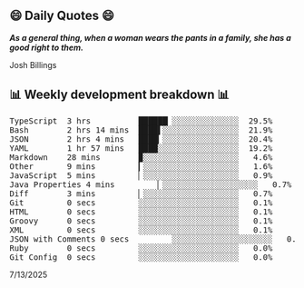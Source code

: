 ## 😄 Daily Quotes 😄

_**As a general thing, when a woman wears the pants in a family, she has a good right to them.**_

Josh Billings



## 📊 Weekly development breakdown 📊

<pre>TypeScript  3 hrs          ██████▏░░░░░░░░░░░░░░  29.5%
Bash        2 hrs 14 mins  ████▌░░░░░░░░░░░░░░░░  21.9%
JSON        2 hrs 4 mins   ████▎░░░░░░░░░░░░░░░░  20.4%
YAML        1 hr 57 mins   ████░░░░░░░░░░░░░░░░░  19.2%
Markdown    28 mins        ▉░░░░░░░░░░░░░░░░░░░░   4.6%
Other       9 mins         ▎░░░░░░░░░░░░░░░░░░░░   1.6%
JavaScript  5 mins         ▏░░░░░░░░░░░░░░░░░░░░   0.9%
Java Properties 4 mins         ▏░░░░░░░░░░░░░░░░░░░░   0.7%
Diff        3 mins         ▏░░░░░░░░░░░░░░░░░░░░   0.7%
Git         0 secs         ░░░░░░░░░░░░░░░░░░░░░   0.1%
HTML        0 secs         ░░░░░░░░░░░░░░░░░░░░░   0.1%
Groovy      0 secs         ░░░░░░░░░░░░░░░░░░░░░   0.1%
XML         0 secs         ░░░░░░░░░░░░░░░░░░░░░   0.1%
JSON with Comments 0 secs         ░░░░░░░░░░░░░░░░░░░░░   0.1%
Ruby        0 secs         ░░░░░░░░░░░░░░░░░░░░░   0.0%
Git Config  0 secs         ░░░░░░░░░░░░░░░░░░░░░   0.0%</pre>

7/13/2025